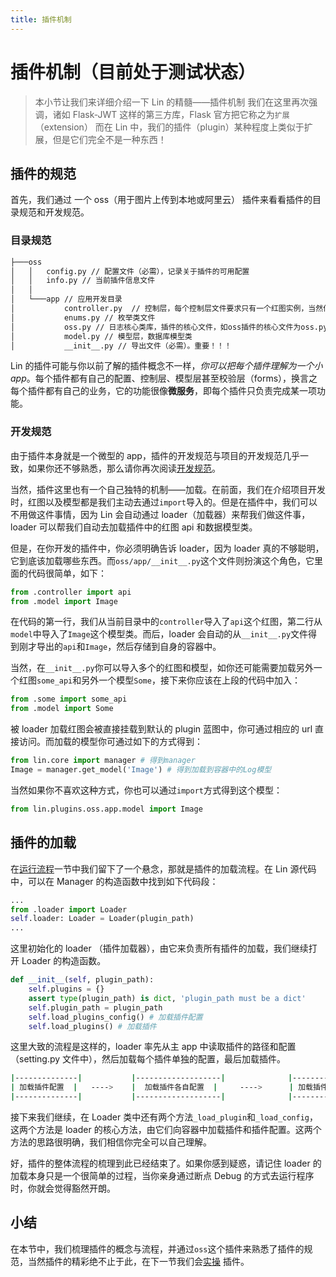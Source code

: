 ```yaml
---
title: 插件机制
---
```


# <H2Icon /> 插件机制（目前处于测试状态）

> 本小节让我们来详细介绍一下 Lin 的精髓——插件机制
> 我们在这里再次强调，诸如 Flask-JWT 这样的第三方库，Flask 官方把它称之为`扩展`（extension）
> 而在 Lin 中，我们的插件（plugin）某种程度上类似于扩展，但是它们完全不是一种东西！

## 插件的规范

首先，我们通过 一个 oss（用于图片上传到本地或阿里云） 插件来看看插件的目录规范和开发规范。

### 目录规范

```bash
├───oss
│   │   config.py // 配置文件（必需），记录关于插件的可用配置
│   │   info.py // 当前插件信息文件
│   │
│   └───app // 应用开发目录
│           controller.py  // 控制层，每个控制层文件要求只有一个红图实例，当然你可以将文件名换成你喜欢的名字，而且你也可以拥有多个红图实例文件
│           enums.py // 枚举类文件
│           oss.py // 日志核心类库，插件的核心文件，如oss插件的核心文件为oss.py，当然你也可有多个核心文件
│           model.py // 模型层，数据库模型类
│           __init__.py // 导出文件（必需）。重要！！！
```

Lin 的插件可能与你以前了解的插件概念不一样，_你可以把每个插件理解为一个小 app_。每个插件都有自己的配置、控制层、模型层甚至校验层（forms），换言之每个插件都有自己的业务，它的功能很像**微服务**，即每个插件只负责完成某一项功能。

### 开发规范

由于插件本身就是一个微型的 app，插件的开发规范与项目的开发规范几乎一致，如果你还不够熟悉，那么请你再次阅读[开发规范](./README.md)。

当然，插件这里也有一个自己独特的机制——加载。在前面，我们在介绍项目开发时，红图以及模型都是我们主动去通过`import`导入的。但是在插件中，我们可以不用做这件事情，因为 Lin 会自动通过 loader（加载器）来帮我们做这件事，loader 可以帮我们自动去加载插件中的红图 api 和数据模型类。

但是，在你开发的插件中，你必须明确告诉 loader，因为 loader 真的不够聪明，它到底该加载哪些东西。而`oss/app/__init__.py`这个文件则扮演这个角色，它里面的代码很简单，如下：

```py
from .controller import api
from .model import Image
```

在代码的第一行，我们从当前目录中的`controller`导入了`api`这个红图，第二行从`model`中导入了`Image`这个模型类。而后，loader 会自动的从`__init__.py`文件得到刚才导出的`api`和`Image`，然后存储到自身的容器中。

当然，在`__init__.py`你可以导入多个的红图和模型，如你还可能需要加载另外一个红图`some_api`和另外一个模型`Some`，接下来你应该在上段的代码中加入：

```py
from .some import some_api
from .model import Some
```

被 loader 加载红图会被直接挂载到默认的 plugin 蓝图中，你可通过相应的 url 直接访问。而加载的模型你可通过如下的方式得到：

```py
from lin.core import manager # 得到manager
Image = manager.get_model('Image') # 得到加载到容器中的Log模型
```

当然如果你不喜欢这种方式，你也可以通过`import`方式得到这个模型：

```py
from lin.plugins.oss.app.model import Image
```

## 插件的加载

在[运行流程](./run_process.md)一节中我们留下了一个悬念，那就是插件的加载流程。在 Lin 源代码中，可以在 Manager 的构造函数中找到如下代码段：

```py
...
from .loader import Loader
self.loader: Loader = Loader(plugin_path)
...
```

这里初始化的 loader （插件加载器），由它来负责所有插件的加载，我们继续打开 Loader 的构造函数。

```py
def __init__(self, plugin_path):
    self.plugins = {}
    assert type(plugin_path) is dict, 'plugin_path must be a dict'
    self.plugin_path = plugin_path
    self.load_plugins_config() # 加载插件配置
    self.load_plugins() # 加载插件
```

这里大致的流程是这样的，loader 率先从主 app 中读取插件的路径和配置（setting.py 文件中），然后加载每个插件单独的配置，最后加载插件。

```bash
|--------------|           |-------------------|              |----------|
| 加载插件配置  |   ---->    |  加载插件各自配置  |     ---->      | 加载插件 |
|--------------|           |-------------------|              |----------|
```

接下来我们继续，在 Loader 类中还有两个方法`_load_plugin`和`_load_config`，这两个方法是 loader 的核心方法，由它们向容器中加载插件和插件配置。这两个方法的思路很明确，我们相信你完全可以自己理解。

好，插件的整体流程的梳理到此已经结束了。如果你感到疑惑，请记住 loader 的加载本身只是一个很简单的过程，当你亲身通过断点 Debug 的方式去运行程序时，你就会觉得豁然开朗。

## 小结

在本节中，我们梳理插件的概念与流程，并通过`oss`这个插件来熟悉了插件的规范，当然插件的精彩绝不止于此，在下一节我们会[实操](./plugin_practice.md) 插件。

<RightMenu />
